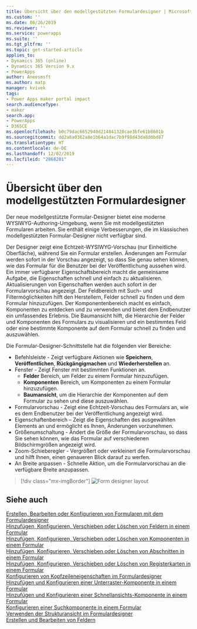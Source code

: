 ```yaml
---
title: Übersicht über den modellgestützten Formulardesigner | MicrosoftDocs
ms.custom: ''
ms.date: 08/26/2019
ms.reviewer: ''
ms.service: powerapps
ms.suite: ''
ms.tgt_pltfrm: ''
ms.topic: get-started-article
applies_to:
- Dynamics 365 (online)
- Dynamics 365 Version 9.x
- PowerApps
author: Aneesmsft
ms.author: matp
manager: kvivek
tags:
- Power Apps maker portal impact
search.audienceType:
- maker
search.app:
- PowerApps
- D365CE
ms.openlocfilehash: b0c79dac6652940d214841328cae3bfe61b8601b
ms.sourcegitcommit: dd2a8a0362a8e1b64a1dac7b9f98d43da8d0bd87
ms.translationtype: HT
ms.contentlocale: de-DE
ms.lasthandoff: 12/02/2019
ms.locfileid: "2868201"
---
```

# <a name="overview-of-the-model-driven-form-designer"></a>Übersicht über den modellgestützten Formulardesigner
Der neue modellgestützte Formular-Designer bietet eine moderne WYSIWYG-Authoring-Umgebung, wenn Sie mit modellgestützten Formularen arbeiten. Sie enthält einige Verbesserungen, die im klassischen modellgestützten Formular-Designer nicht verfügbar sind. 

Der Designer zeigt eine Echtzeit-WYSIWYG-Vorschau (nur Einheitliche Oberfläche), während Sie ein Formular erstellen. Änderungen am Formular werden sofort in der Vorschau angezeigt, so dass Sie genau sehen können, wie das Formular für die Benutzer bei der Veröffentlichung aussehen wird. Ein immer verfügbarer Eigenschaftsbereich macht die gemeinsame Aufgabe, die Eigenschaften schnell und einfach zu aktualisieren. Aktualisierungen von Eigenschaften werden auch sofort in der Formularvorschau angezeigt. Der Feldbereich mit Such- und Filtermöglichkeiten hilft den Herstellern, Felder schnell zu finden und dem Formular hinzuzufügen. Der Komponentenbereich macht es einfach, Komponenten zu entdecken und zu verwenden und bietet dem Endbenutzer ein umfassendes Erlebnis. Die Baumansicht hilft, die Hierarchie der Felder und Komponenten des Formulars zu visualisieren und ein bestimmtes Feld oder eine bestimmte Komponente auf dem Formular schnell zu finden und auszuwählen.

Die Formular-Designer-Schnittstelle hat die folgenden vier Bereiche: 
- Befehlsleiste - Zeigt verfügbare Aktionen wie **Speichern**, **Veröffentlichen**, **Rückgängigmachen** und **Wiederherstellen** an. 
- Fenster - Zeigt Fenster mit bestimmten Funktionen an.
  - **Felder** Bereich, um Felder zu einem Formular hinzuzufügen.
  - **Komponenten** Bereich, um Komponenten zu einem Formular hinzuzufügen.
  - **Baumansicht**, um die Hierarchie der Komponenten auf dem Formular zu sehen und diese auszuwählen.
- Formularvorschau - Zeigt eine Echtzeit-Vorschau des Formulars an, wie es dem Endbenutzer bei der Veröffentlichung angezeigt wird. 
- Eigenschaftenbereich – Zeigt die Eigenschaften des ausgewählten Elements an und ermöglicht es Ihnen, Änderungen vorzunehmen.
- Größenumschaltung - Ändert die Größe der Formularvorschau, so dass Sie sehen können, wie das Formular auf verschiedenen Bildschirmgrößen angezeigt wird.
- Zoom-Schieberegler - Vergrößert oder verkleinert die Formularvorschau und hilft Ihnen, einen genaueren Blick darauf zu werfen.
- An Breite anpassen - Schnelle Aktion, um die Formularvorschau an die verfügbare Breite anzupassen.

> [!div class="mx-imgBorder"] 
> ![](media/FormDesignerOverview.png "Form designer layout")

## <a name="see-also"></a>Siehe auch
[Erstellen, Bearbeiten oder Konfigurieren von Formularen mit dem Formulardesigner](create-and-edit-forms.md)  
[Hinzufügen, Konfigurieren, Verschieben oder Löschen von Feldern in einem Formular](add-move-or-delete-fields-on-form.md)  
[Hinzufügen, Konfigurieren, Verschieben oder Löschen von Komponenten in einem Formular](add-move-configure-or-delete-components-on-form.md)  
[Hinzufügen, Konfigurieren, Verschieben oder Löschen von Abschnitten in einem Formular](add-move-or-delete-sections-on-form.md)  
[Hinzufügen, Konfigurieren, Verschieben oder Löschen von Registerkarten in einem Formular](add-move-or-delete-tabs-on-form.md)  
[Konfigurieren von Kopfzeileneigenschaften im Formulardesigner](form-designer-header-properties.md)  
[Hinzufügen und Konfigurieren einer Unterraster-Komponente in einem Formular](form-designer-add-configure-subgrid.md)  
[Hinzufügen und Konfigurieren einer Schnellansichts-Komponente in einem Formular](form-designer-add-configure-quickview.md)  
[Konfigurieren einer Suchkomponente in einem Formular](form-designer-add-configure-lookup.md)  
[Verwenden der Strukturansicht im Formulardesigner](using-tree-view-on-form.md)  
[Erstellen und Bearbeiten von Feldern](../common-data-service/create-edit-field-portal.md)  
